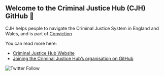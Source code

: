 ## Welcome to the Criminal Justice Hub (CJH) GitHub :wave:

CJH helps people to navigate the Criminal Justice System in England and Wales, and is part of [Conviction](https://www.github.com/convictioncares)

You can read more here:

- [Criminal Justice Hub Website](https://www.criminaljusticehub.org.uk)
- [Joining the Criminal Justice Hub’s organisation on GitHub](https://github.com/criminaljusticehub/.github/blob/main/JOINING.md)

![Twitter Follow](https://img.shields.io/twitter/follow/crimjusticehub?style=social)
